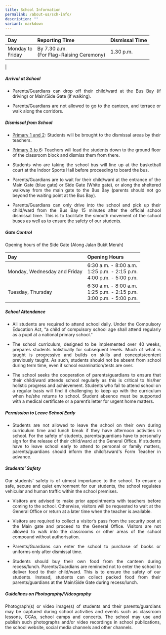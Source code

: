 ```yaml
---
title: School Information
permalink: /about-us/sch-info/
description: ""
variant: markdown
---
```

| Day | Reporting Time | Dismissal Time |
|:---|:---|:---|
|Monday to<br>Friday|By 7.30 a.m.<br>(For Flag-Raising Ceremony)|1.30 p.m.|
|

##### Arrival at School

* <p align="justify">Parents/Guardians can drop off their child/ward at the Bus Bay (if driving) or Main/Side Gate (if walking).</p>
*   <p align="justify">Parents/Guardians are not allowed to go to the canteen, and terrace or walk along the corridors.</p>

##### Dismissal from School

*   <p align="justify"><u>Primary 1 and 2</u>: Students will be brought to the dismissal areas by their teachers.&nbsp;</p>

*   <p align="justify"><u>Primary 3 to 6</u>: Teachers will lead the students down to the ground floor of the classroom block and dismiss them from there.&nbsp;</p>

*   <p align="justify">Students who are taking the school bus will line up at the basketball court at the Indoor Sports Hall before proceeding to board the bus.</p>

*   <p align="justify">Parents/Guardians are to wait for their child/ward at the entrance of the Main Gate (blue gate) or Side Gate (White gate), or along the sheltered walkway from the main gate to the Bus Bay (parents should not go beyond the waiting point at the Bus Bay).&nbsp;</p>

*   <p align="justify">Parents/Guardians can only drive into the school and pick up their child/ward from the Bus Bay 15 minutes after the official school dismissal time. This is to facilitate the smooth movement of the school buses as well as to ensure the safety of our students.</p>

##### Gate Control
Opening hours of the Side Gate (Along Jalan Bukit Merah)

| Day | Opening Hours |
|:---|:---|
|Monday, Wednesday and Friday| 6:30 a.m. - 8:00 a.m.<br>1:25 p.m. - 2:15 p.m. <br>4:00 p.m. - 5:00 p.m.
| Tuesday, Thursday | 6:30 a.m. - 8:00 a.m.<br>1:25 p.m. - 2:15 p.m. <br>3:00 p.m. - 5:00 p.m.

##### School Attendance
  
*   <p align="justify">All students are required to attend school daily. Under the Compulsory Education Act, “a child of compulsory school age shall attend regularly as a pupil at a national primary school.”</p>

*   <p align="justify">The school curriculum, designed to be implemented over 40 weeks, prepares students holistically for subsequent levels. Much of what is taught is progressive and builds on skills and concepts/content previously taught. As such, students should not be absent from school during term time, even if school examination/tests are over.</p>

*   <p align="justify">The school seeks the cooperation of parents/guardians to ensure that their child/ward attends school regularly as this is critical to his/her holistic progress and achievement. Students who fail to attend school on a regular basis will find it challenging to keep up with the curriculum when he/she returns to school. Student absence must be supported with a medical certificate or a parent’s letter for urgent home matters.</p>

##### Permission to Leave School Early
  
*   <p align="justify">Students are not allowed to leave the school on their own during curriculum time and lunch break if they have afternoon activities in school. For the safety of students, parents/guardians have to personally sign for the release of their child/ward at the General Office. If students have to leave school early to attend to personal or family matters, parents/guardians should inform the child’s/ward's Form Teacher in advance.</p>

##### Students’ Safety
  
<p align="justify">Our students’ safety is of utmost importance to the school. To ensure a safe, secure and quiet environment for our students, the school regulates vehicular and human traffic within the school premises.</p>
  

*   <p align="justify">Visitors are advised to make prior appointments with teachers before coming to the school. Otherwise, visitors will be requested to wait at the General Office or return at a later time when the teacher is available.</p>

*   <p align="justify">Visitors are required to collect a visitor’s pass from the security post at the Main gate and proceed to the General Office. Visitors are not allowed to walk into the classrooms or other areas of the school compound without authorisation.</p>

*   <p align="justify">Parents/Guardians can enter the school to purchase of books or uniforms only after dismissal time.</p>
*   <p align="justify">Students should buy their own food from the canteen during recess/lunch. Parents/Guardians are reminded not to enter the school to deliver food to their child/ward. This is to ensure the safety of our students. Instead, students can collect packed food from their parents/guardians at the Main/Side Gate during recess/lunch.</p>

##### Guidelines on Photography/Videography

<p align="justify">Photograph(s) or video image(s) of students and their parents/guardians may be captured during school activities and events such as classroom lessons, CCAs, school camps and concerts. The school may use and publish such photographs and/or video recordings in school publications, the school website, social media channels and other channels.</p>